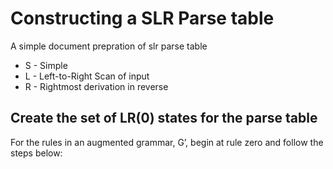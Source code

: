 # Constructing a SLR Parse table 
A simple document prepration of slr parse table
* S - Simple 
* L - Left-to-Right Scan of input
* R - Rightmost derivation in reverse

## Create the set of LR(0) states for the parse table
For the rules in an augmented grammar, G’, begin at rule zero and follow the steps below:
